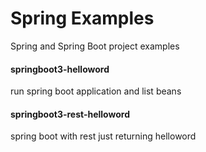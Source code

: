 # Spring Examples
Spring and Spring Boot project examples



#### springboot3-helloword
run spring boot application and list beans


#### springboot3-rest-helloword
spring boot with rest just returning helloword